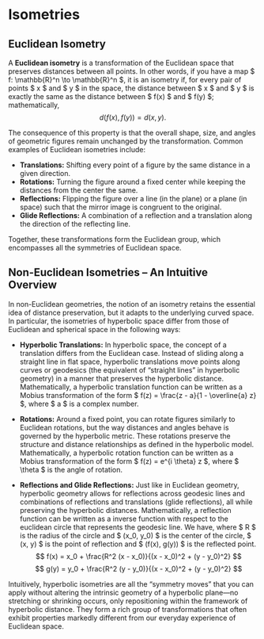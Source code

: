 # Isometries

## Euclidean Isometry

A **Euclidean isometry** is a transformation of the Euclidean space that preserves distances between all points. In other words, if you have a map $ f: \mathbb{R}^n \to \mathbb{R}^n $, it is an isometry if, for every pair of points $ x $ and $ y $ in the space, the distance between $ x $ and $ y $ is exactly the same as the distance between $ f(x) $ and $ f(y) $; mathematically,  
$$
d(f(x), f(y)) = d(x, y).
$$
  
The consequence of this property is that the overall shape, size, and angles of geometric figures remain unchanged by the transformation. Common examples of Euclidean isometries include:

- **Translations:** Shifting every point of a figure by the same distance in a given direction.
- **Rotations:** Turning the figure around a fixed center while keeping the distances from the center the same.
- **Reflections:** Flipping the figure over a line (in the plane) or a plane (in space) such that the mirror image is congruent to the original.
- **Glide Reflections:** A combination of a reflection and a translation along the direction of the reflecting line.

Together, these transformations form the Euclidean group, which encompasses all the symmetries of Euclidean space.

## Non-Euclidean Isometries – An Intuitive Overview

In non-Euclidean geometries, the notion of an isometry retains the essential idea of distance preservation, but it adapts to the underlying curved space. In particular, the isometries of hyperbolic space differ from those of Euclidean and spherical space in the following ways:

- **Hyperbolic Translations:** In hyperbolic space, the concept of a translation differs from the Euclidean case. Instead of sliding along a straight line in flat space, hyperbolic translations move points along curves or geodesics (the equivalent of “straight lines” in hyperbolic geometry) in a manner that preserves the hyperbolic distance. Mathematically, a hyperbolic translation function can be written as a Mobius transformation of the form $ f(z) = \frac{z - a}{1 - \overline{a} z} $, where $ a $ is a complex number.
  
- **Rotations:** Around a fixed point, you can rotate figures similarly to Euclidean rotations, but the way distances and angles behave is governed by the hyperbolic metric. These rotations preserve the structure and distance relationships as defined in the hyperbolic model. Mathematically, a hyperbolic rotation function can be written as a Mobius transformation of the form $ f(z) = e^{i \theta} z $, where $ \theta $ is the angle of rotation.
  
- **Reflections and Glide Reflections:** Just like in Euclidean geometry, hyperbolic geometry allows for reflections across geodesic lines and combinations of reflections and translations (glide reflections), all while preserving the hyperbolic distances. Mathematically, a reflection function can be written as a inverse function with respect to the euclidean circle that represents the geodesic line. We have, where $ R $ is the radius of the circle and $ (x_0, y_0) $ is the center of the circle, $ (x, y) $ is the point of reflection and $ (f(x), g(y)) $ is the reflected point.
$$
f(x) = x_0 + \frac{R^2 (x - x_0)}{(x - x_0)^2 + (y - y_0)^2}
$$
$$
g(y) = y_0 + \frac{R^2 (y - y_0)}{(x - x_0)^2 + (y - y_0)^2}
$$


Intuitively, hyperbolic isometries are all the “symmetry moves” that you can apply without altering the intrinsic geometry of a hyperbolic plane—no stretching or shrinking occurs, only repositioning within the framework of hyperbolic distance. They form a rich group of transformations that often exhibit properties markedly different from our everyday experience of Euclidean space.



